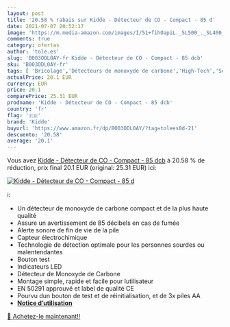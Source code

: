 ```yaml
---
layout: post
title: '20.58 % rabais sur Kidde - Détecteur de CO - Compact - 85 d'
date: 2021-07-07 20:52:17
image: 'https://m.media-amazon.com/images/I/51+fihOapiL._SL500_._SL400_.jpg'
comments: true
category: ofertas
author: 'tole.es'
slug: 'B003ODL0AY-fr Kidde - Détecteur de CO - Compact - 85 dcb'
sku: 'B003ODL0AY-fr'
tags: [ 'Bricolage','Détecteurs de monoxyde de carbone','High-Tech','Sécurité','Sécurité incendie','kidde', ]
actualPrice: 20.1 EUR
currency: EUR
price: 20.1
comparePrice: 25.31 EUR
prodname: 'Kidde - Détecteur de CO - Compact - 85 dcb'
country: 'fr'
flag: '🇫🇷'
brand: 'Kidde'
buyurl: 'https://www.amazon.fr/dp/B003ODL0AY/?tag=tolees0d-21'
descuento: '20.58'
average: '20.1'
---
```


Vous avez [Kidde - Détecteur de CO - Compact - 85 dcb](https://www.amazon.fr/dp/B003ODL0AY/?tag=tolees0d-21)  à  20.58 % de réduction, prix final  20.1 EUR (original: 25.31 EUR) ici:

[![Kidde - Détecteur de CO - Compact - 85 d](https://m.media-amazon.com/images/I/51+fihOapiL._SL500_._SL400_.jpg)](https://www.amazon.fr/dp/B003ODL0AY/?tag=tolees0d-21)

ℹ️:

- Un détecteur de monoxyde de carbone compact et de la plus haute qualité
- Assure un avertissement de 85 décibels en cas de fumée
- Alerte sonore de fin de vie de la pile
- Capteur électrochimique
- Technologie de détection optimale pour les personnes sourdes ou malentendantes
- Bouton test
- Indicateurs LED
- Détecteur de Monoxyde de Carbone
- Montage simple, rapide et facile pour lutilisateur
- EN 50291 approuvé et label de qualité CE
- Pourvu dun bouton de test et de réinitialisation, et de 3x piles AA
- <b><a href="http://g-ec2.images-amazon.com/images/G/08/RBS/047871082445.pdf">Notice d’utilisation</a></b>

[🛒 Achetez-le maintenant!!](https://www.amazon.fr/dp/B003ODL0AY/?tag=tolees0d-21)

